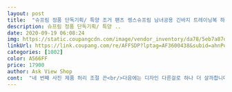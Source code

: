 ```yaml
---
layout: post 
title:  "슈프림 정품 단독기획/ 특양 조거 팬츠 렝스슈프림 남녀공용 긴바지 트레이닝복 하의" 
description: 슈프림 정품 단독기획/ 특양 ..
date: 2020-09-19 06:08:24 
img: https://static.coupangcdn.com/image/vendor_inventory/da78/5eb7a87dd527eae6137b6a274c547cf82c1bbbf6a28635bf1e75d4a6da19.jpg 
linkUrl: https://link.coupang.com/re/AFFSDP?lptag=AF3600438&subid=ahnPublicAsk&pageKey=1367652298&itemId=2399776707&vendorItemId=4145316336&traceid=V0-113-b8e7ffcc5bdc0fb1 
categories: [1002] 
color: A566FF 
price: 17900 
author: Ask View Shop 
cont:  "네 번째 사진 제품 허리 조절 끈<br/>다음에는 디자인 다른걸로 하나 더 살까합니다<br/>두 번째 사진 제품 안감<br/>바지가 편하고 디자인이 이쁘네요 ㅎ<br/>세 번째 사진 제품 주머니<br/>일단 배송일보다 2일 먼저 왔다.<br/> 상품은 사진과 동일하다.<br/> 입어보니 아주 딱맞았다.<br/> 움직일때 살짝 종아리가 땡기는(?) 느낌이 있고 많이늘어나지 않는다.<br/> 사이즈가 살짝 커도될듯하다(몸무게는 7075).<br/> 후기에 무릎나올꺼같다는 분이 있었는데 입어보니 나올꺼같긴하다.<br/>(오래 입어봐야 확실할듯) 그리고 바지에 로고도 잘떨어질거같긴한데 좀 빨아봐야지 확인될듯.<br/> 아 그리고 원래 이런건진 모르겠는데 안에 옷성분표시좀 볼려했는데 잘려있었다;; 마지막으로 핏 좋고 가격대비 좋다!!<br/>전체적으로 마감은 잘 되어있었고 안감은 기모라서 매우 따뜻함<br/>제품은 당연히 해외유명브랜드사 아님.<br/><br/>주머니도 기모입니다<br/>첫 번째 사진 제품 앞 사진<br/>하지만 제품 마감이며 디자인이며 맘에 들어서 대만족<br/>허리 조절 끈이 너무 길어서 리본매듭을 지어도 윗옷이 다 못가릴 정도로 김.<br/> 그래서 끈을 바지 안으로 넣어야할 정도<br/>" 
---
```

